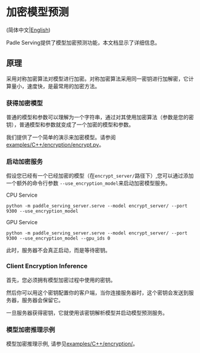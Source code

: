 # 加密模型预测

(简体中文|[English](./Encryption_EN.md))

Padle Serving提供了模型加密预测功能，本文档显示了详细信息。

## 原理

采用对称加密算法对模型进行加密。对称加密算法采用同一密钥进行加解密，它计算量小，速度快，是最常用的加密方法。

### 获得加密模型

普通的模型和参数可以理解为一个字符串，通过对其使用加密算法（参数是您的密钥），普通模型和参数就变成了一个加密的模型和参数。

我们提供了一个简单的演示来加密模型。请参阅[examples/C++/encryption/encrypt.py](../../examples/C++/encryption/encrypt.py)。


### 启动加密服务

假设您已经有一个已经加密的模型（在`encrypt_server/`路径下）,您可以通过添加一个额外的命令行参数 `--use_encryption_model`来启动加密模型服务。

CPU Service
```
python -m paddle_serving_server.serve --model encrypt_server/ --port 9300 --use_encryption_model
```
GPU Service
```
python -m paddle_serving_server.serve --model encrypt_server/ --port 9300 --use_encryption_model --gpu_ids 0
```

此时，服务器不会真正启动，而是等待密钥。

### Client Encryption Inference

首先，您必须拥有模型加密过程中使用的密钥。

然后你可以用这个密钥配置你的客户端，当你连接服务器时，这个密钥会发送到服务器，服务器会保留它。

一旦服务器获得密钥，它就使用该密钥解析模型并启动模型预测服务。


### 模型加密推理示例
模型加密推理示例, 请参见[examples/C++/encryption/](../../examples/C++/encryption/)。
